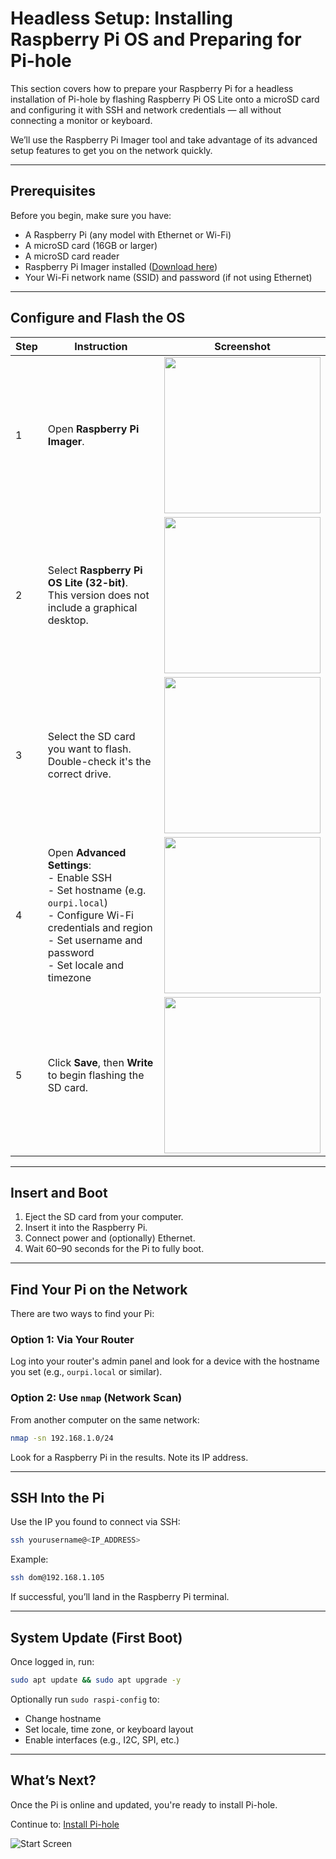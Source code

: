 # Headless Setup: Installing Raspberry Pi OS and Preparing for Pi-hole

This section covers how to prepare your Raspberry Pi for a headless installation of Pi-hole by flashing Raspberry Pi OS Lite onto a microSD card and configuring it with SSH and network credentials — all without connecting a monitor or keyboard.

We’ll use the Raspberry Pi Imager tool and take advantage of its advanced setup features to get you on the network quickly.

---

## Prerequisites

Before you begin, make sure you have:

- A Raspberry Pi (any model with Ethernet or Wi-Fi)
- A microSD card (16GB or larger)
- A microSD card reader
- Raspberry Pi Imager installed ([Download here](https://www.raspberrypi.com/software/))
- Your Wi-Fi network name (SSID) and password (if not using Ethernet)

---

## Configure and Flash the OS

| Step | Instruction                                                                                                                                                                                           | Screenshot                                              |
| ---- | ----------------------------------------------------------------------------------------------------------------------------------------------------------------------------------------------------- | ------------------------------------------------------- |
| 1    | Open **Raspberry Pi Imager**.                                                                                                                                                                         | <img src="../assets/imager_start.png" width="250px">    |
| 2    | Select **Raspberry Pi OS Lite (32-bit)**. <br> This version does not include a graphical desktop.                                                                                                     | <img src="../assets/imager-lite.png" width="250px">     |
| 3    | Select the SD card you want to flash. <br> Double-check it's the correct drive.                                                                                                                       | <img src="../assets/imager-storage.png" width="250px">  |
| 4    | Open **Advanced Settings**:<br>- Enable SSH<br>- Set hostname (e.g. <code>ourpi.local</code>)<br>- Configure Wi-Fi credentials and region<br>- Set username and password<br>- Set locale and timezone | <img src="../assets/imager-settings.png" width="250px"> |
| 5    | Click **Save**, then **Write** to begin flashing the SD card.                                                                                                                                         | <img src="../assets/imager-write.png" width="250px">    |


---

## Insert and Boot

1. Eject the SD card from your computer.
2. Insert it into the Raspberry Pi.
3. Connect power and (optionally) Ethernet.
4. Wait 60–90 seconds for the Pi to fully boot.

---

## Find Your Pi on the Network

There are two ways to find your Pi:

### Option 1: Via Your Router

Log into your router's admin panel and look for a device with the hostname you set (e.g., `ourpi.local` or similar).

### Option 2: Use `nmap` (Network Scan)

From another computer on the same network:

```bash
nmap -sn 192.168.1.0/24
```

Look for a Raspberry Pi in the results. Note its IP address.

---

## SSH Into the Pi

Use the IP you found to connect via SSH:

```bash
ssh yourusername@<IP_ADDRESS>
```

Example:

```bash
ssh dom@192.168.1.105
```

If successful, you’ll land in the Raspberry Pi terminal.

---

## System Update (First Boot)

Once logged in, run:

```bash
sudo apt update && sudo apt upgrade -y
```

Optionally run `sudo raspi-config` to:
- Change hostname
- Set locale, time zone, or keyboard layout
- Enable interfaces (e.g., I2C, SPI, etc.)

---

## What’s Next?

Once the Pi is online and updated, you're ready to install Pi-hole.

Continue to: [Install Pi-hole](pi-hole.md)


![Start Screen](assets/imager_start.png)
